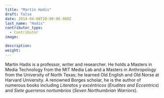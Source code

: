 ```yaml
---
title: "Martín Hadis"
draft: false
date: 2014-04-08T20:00:00.000Z
last_name: "Hadis"
contributor_type:
  - Contributor
image:

description:
weight:
---
```


Martín Hadis is a professor, writer and researcher. He holds a Masters in Media Technology from the MIT Media Lab and a Masters in Anthropology from the University of North Texas; he learned Old English and Old Norse at Harvard University. A renowned Borges scholar, he is the author of numerous books including _Literatos y excéntricos_ (_Erudites and Eccentrics_) and _Siete guerreros nortumbrios_ (_Seven Northumbrian Warriors_).

